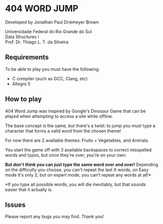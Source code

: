 # 404 WORD JUMP
Developed by Jonathan Paul Driemeyer Brown

Universidade Federal do Rio Grande do Sul \
Data Structures I \
Prof. Dr. Thiago L. T. da Silveira

## Requirements
To be able to play you must have the following:
* C compiler (such as GCC, Clang, etc)
* Allegro 5

## How to play
404 Word Jump was inspired by Google's Dinosaur Game that can be played when attempting to access a site while offline.

The base concept is the same, but there's a twist: to jump you must type a character that forms a valid word from the chosen theme!

For now there are 2 available themes: Fruits + Vegetables, and Animals.

You start the game off with 3 available backspaces to correct misspelled words and typos, but once they're over, you're on your own.

**But don't think you can just type the same word over and over!** Depending on the difficulty you choose, you can't repeat the last X words, on Easy mode it's only 2, but on expert mode, you can't repeat any words at all!*


*If you type all possible words, you will die inevitably, but that sounds easier that it actually is.

## Issues

Please report any bugs you may find. Thank you!